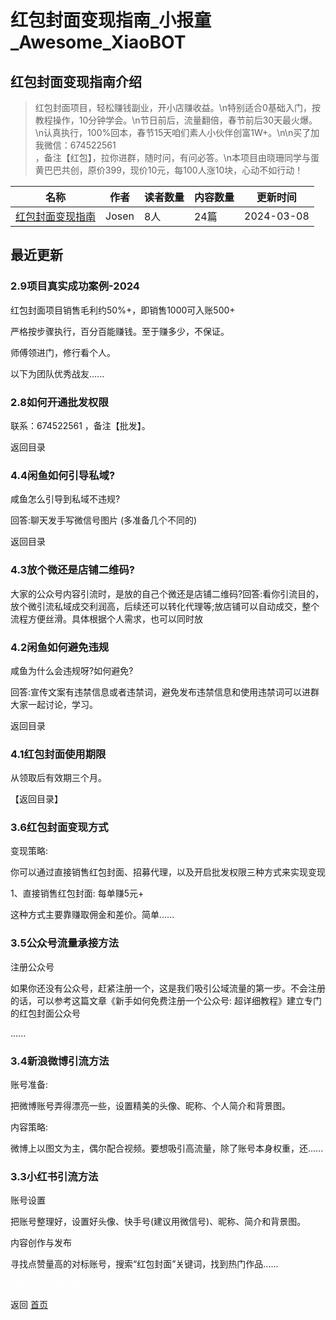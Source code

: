 # 红包封面变现指南_小报童_Awesome_XiaoBOT

## 红包封面变现指南介绍
> 红包封面项目，轻松赚钱副业，开小店赚收益。\n特别适合0基础入门，按教程操作，10分钟学会。\n节日前后，流量翻倍，春节前后30天最火爆。\n认真执行，100%回本，春节15天咱们素人小伙伴创富1W+。\n\n买了加我微信：674522561  
，备注【红包】，拉你进群，随时问，有问必答。\n本项目由晓珊同学与蛋黄巴巴共创，原价399，现价10元，每100人涨10块，心动不如行动！  
  


|名称|作者|读者数量|内容数量|更新时间|
|---|---|---|---|---|
|[红包封面变现指南](https://xiaobot.net/p/hongbao888?refer=0b133df9-27dc-423b-8101-639049001c13)|Josen|8人|24篇|2024-03-08|

## 最近更新
### 2.9项目真实成功案例-2024

红包封面项目销售毛利约50%+，即销售1000可入账500+

严格按步骤执行，百分百能赚钱。至于赚多少，不保证。

师傅领进门，修行看个人。

以下为团队优秀战友......

### 2.8如何开通批发权限

联系：674522561 ，备注【批发】。

返回目录

### 4.4闲鱼如何引导私域?

咸鱼怎么引导到私域不违规?

回答:聊天发手写微信号图片 (多准备几个不同的)

返回目录

### 4.3放个微还是店铺二维码?

大家的公众号内容引流时，是放的自己个微还是店铺二维码?回答:看你引流目的，放个微引流私域成交利润高，后续还可以转化代理等;放店铺可以自动成交，整个流程方便丝滑。具体根据个人需求，也可以同时放

### 4.2闲鱼如何避免违规

咸鱼为什么会违规呀?如何避免?

回答:宣传文案有违禁信息或者违禁词，避免发布违禁信息和使用违禁词可以进群大家一起讨论，学习。

返回目录

### 4.1红包封面使用期限

从领取后有效期三个月。

【返回目录】

### 3.6红包封面变现方式

变现策略:

你可以通过直接销售红包封面、招募代理，以及开启批发权限三种方式来实现变现

1、直接销售红包封面: 每单赚5元+

这种方式主要靠赚取佣金和差价。简单......

### 3.5公众号流量承接方法

注册公众号

如果你还没有公众号，赶紧注册一个，这是我们吸引公域流量的第一步。不会注册的话，可以参考这篇文章《新手如何免费注册一个公众号:
超详细教程》建立专门的红包封面公众号

......

### 3.4新浪微博引流方法

账号准备:

把微博账号弄得漂亮一些，设置精美的头像、昵称、个人简介和背景图。

内容策略:

微博上以图文为主，偶尔配合视频。要想吸引高流量，除了账号本身权重，还......

### 3.3小红书引流方法

账号设置

把账号整理好，设置好头像、快手号(建议用微信号)、昵称、简介和背景图。

内容创作与发布

寻找点赞量高的对标账号，搜索“红包封面”关键词，找到热门作品......


<a href="https://github.com/Reno9527/awesome-xiaobot" style="color: white; text-decoration: none;">awesome-xiaobot</a>

返回 [首页](../README.md)
